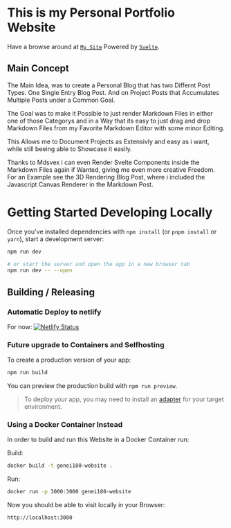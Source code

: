 # This is my Personal Portfolio Website

Have a browse around at [`My Site`](https://www.genei180.com)
Powered by [`Svelte`](https://github.com/sveltejs/cli).

## Main Concept

The Main Idea, was to create a Personal Blog that has two Differnt Post Types.
One Single Entry Blog Post. And on Project Posts that Accumulates Multiple Posts under a Common Goal.

The Goal was to make it Possible to just render Markdown Files in either one of those Categorys and in a Way that its easy to just drag and drop Markdown Files from my Favorite Markdown Editor with some minor Editing.

This Allows me to Document Projects as Extensivly and easy as i want, while still beeing able to Showcase it easily.

Thanks to Mdsvex i can even Render Svelte Components inside the Markdown Files again if Wanted, giving me even more creative Freedom.
For an Example see the 3D Rendering Blog Post, where i included the Javascript Canvas Renderer in the Markdown Post.

# Getting Started Developing Locally

Once you've installed dependencies with `npm install` (or `pnpm install` or `yarn`), start a development server:

```bash
npm run dev

# or start the server and open the app in a new browser tab
npm run dev -- --open
```

## Building / Releasing

### Automatic Deploy to netlify

For now: [![Netlify Status](https://api.netlify.com/api/v1/badges/8a76cfad-7fb2-42b4-a6ae-2b5d5685fe25/deploy-status)](https://app.netlify.com/projects/genei180/deploys)

### Future upgrade to Containers and Selfhosting 

To create a production version of your app:

```bash
npm run build
```

You can preview the production build with `npm run preview`.

> To deploy your app, you may need to install an [adapter](https://svelte.dev/docs/kit/adapters) for your target environment.

### Using a Docker Container Instead

In order to build and run this Website in a Docker Container run:

Build:
```bash
docker build -t genei180-website .
```

Run:
```bash
docker run -p 3000:3000 genei180-website
```

Now you should be able to visit locally in your Browser:
```bash
http://localhost:3000
```

